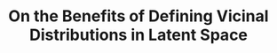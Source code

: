 ---
# Determines which paper appears first (lowest number (0) appears first)
sequence_id: 0

# Paper title
title: On the Benefits of Defining Vicinal Distributions in Latent Space

# Paper authors
authors: Mangla, Puneet*; Singh, Vedant; Havaldar, Shreyas; Balasubramanian, Vineeth

# Link to the paper's pdf (place in the `assets/pdf/papers` directory)
paper: 00.pdf

# Link to the paper's pdf (place in the `assets/pdf/papers` directory)
poster: 00.pdf
---
